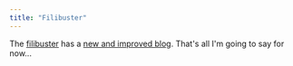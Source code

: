 ```yaml
---
title: "Filibuster"
---
```

The [filibuster](http://www.filibusterfrist.com) has a [new and improved
blog](http://filibusterfrist.blogspot.com). That's all I'm going to say for
now...

